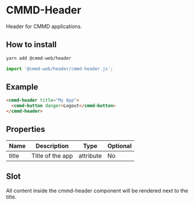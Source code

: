 # CMMD-Header

Header for CMMD applications.

## How to install

```sh
yarn add @cmmd-web/header
```

```js
import '@cmmd-web/header/cmmd-header.js';
```

## Example

```html
<cmmd-header title="My App">
  <cmmd-button danger>Logout</cmmd-button>
</cmmd-header>
```

## Properties

| Name  | Description      | Type      | Optional |
| ----- | ---------------- | --------- | -------- |
| title | Title of the app | attribute | No       |

## Slot

All content inside the cmmd-header component will be rendered next to the title.
